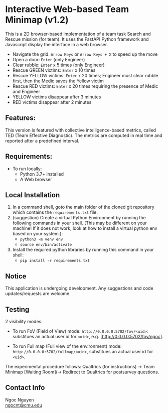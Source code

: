 # Interactive Web-based Team Minimap (v1.2)
This is a 2D browser-based implementation of a team task Search and Rescue mission (for team). It uses the FastAPI Python framework and Javascript display the interface in a web browser. 

- Navigate the grid: `Arrow Keys` or `Arrow Keys + X` to speed up the move
- Open a door: `Enter` (only Engineer)
- Clear rubble: `Enter` x 5 times (only Engineer)
- Rescue GREEN victims: `Enter` x 10 times
- Rescue YELLOW victims: `Enter` x 20 times; Engineer must clear rubble first, then the Medic saves the Yellow victim
- Rescue RED victims: `Enter` x 20 times requiring the presence of Medic and Engineer
- YELLOW victims disappear after 3 minutes
- RED victims disappear after 2 minutes

## Features:
This version is featured with collective intelligence-based metrics, called TED (Team Effective Diagnostic). The metrics are computed in real time and reported after a predefined interval. 

## Requirements:
- To run locally:
    - Python 3.7+ installed
    - A Web browser

## Local Installation
1. In a command shell, goto the main folder of the cloned git repository which contains the `requirements.txt` file.
2. (suggestion) Create a virtual Python Environment by running the following commands in your shell. (This may be different on your machine!  If it does not work, look at how to install a virtual python env based on your system.):
    - `python3 -m venv env`
    - `source env/bin/activate`
3. Install the required python libraries by running this command in your shell:
    - `pip install -r requirements.txt`

## Notice
This application is undergoing development. Any suggestions and code updates/requests are welcome.

## Testing
2 visibility modes: 
- To run FoV (Field of View) mode: `http://0.0.0.0:5702/fov/<uid>`: substitues an actual user id for `<uid>`, e.g. [http://0.0.0.0:5702/fov/ngoc].

- To run Full map (Full view of the environment) mode: `http://0.0.0.0:5702/fullmap/<uid>`, substitues an actual user id for `<uid>`. 

The experimental procedure follows: Qualtrics (for instructions) -> Team Minimap [Waiting Room](-> Redirect to Qualtrics for postsurvey questions.

## Contact Info
Ngoc Nguyen\
ngocnt@cmu.edu